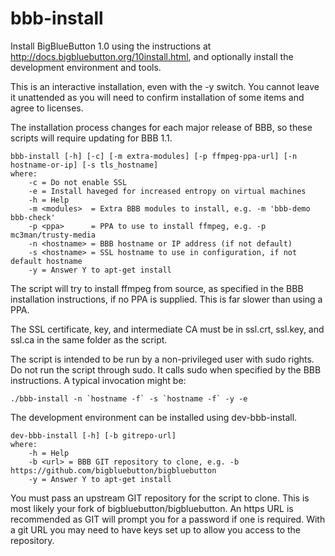 # bbb-install

Install BigBlueButton 1.0 using the instructions at http://docs.bigbluebutton.org/10install.html, and optionally install the development environment and tools.

This is an interactive installation, even with the -y switch.  You cannot leave it unattended as you will need to confirm installation of some items and agree to licenses.

The installation process changes for each major release of BBB, so these scripts will require updating for BBB 1.1.

	bbb-install [-h] [-c] [-m extra-modules] [-p ffmpeg-ppa-url] [-n hostname-or-ip] [-s tls_hostname]
	where:
		-c = Do not enable SSL
		-e = Install haveged for increased entropy on virtual machines
		-h = Help
		-m <modules>  = Extra BBB modules to install, e.g. -m 'bbb-demo bbb-check'
		-p <ppa>      = PPA to use to install ffmpeg, e.g. -p mc3man/trusty-media
		-n <hostname> = BBB hostname or IP address (if not default)
		-s <hostname> = SSL hostname to use in configuration, if not default hostname
		-y = Answer Y to apt-get install

The script will try to install ffmpeg from source, as specified in the BBB installation instructions, if no PPA is supplied.  This is far slower than using a PPA.

The SSL certificate, key, and intermediate CA must be in ssl.crt, ssl.key, and ssl.ca in the same folder as the script.

The script is intended to be run by a non-privileged user with sudo rights.  Do not run the script through sudo.  It calls sudo when specified by the BBB instructions.  A typical invocation might be:

	./bbb-install -n `hostname -f` -s `hostname -f` -y -e

The development environment can be installed using dev-bbb-install.

	dev-bbb-install [-h] [-b gitrepo-url]
	where:
		-h = Help
		-b <url> = BBB GIT repository to clone, e.g. -b https://github.com/bigbluebutton/bigbluebutton
		-y = Answer Y to apt-get install

You must pass an upstream GIT repository for the script to clone.  This is most likely your fork of bigbluebutton/bigbluebutton.  An https URL is recommended as GIT will prompt you for a password if one is required.  With a git URL you may need to have keys set up to allow you access to the repository.

